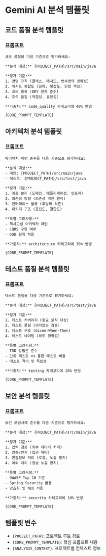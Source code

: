 # Gemini AI 분석 템플릿

## 코드 품질 분석 템플릿

### 프롬프트
```
코드 품질을 다음 기준으로 평가하세요:

**분석 대상:** {PROJECT_PATH}/src/main/java

**평가 기준:**
1. 명명 규칙 (클래스, 메서드, 변수명의 명확성)
2. 메서드 복잡도 (길이, 복잡도, 단일 책임)
3. 코드 중복 (DRY 원칙 준수)
4. 주석 품질 (적절성, 유용성)

**가중치:** code_quality 카테고리에 40% 반영

{CORE_PROMPT_TEMPLATE}
```

## 아키텍처 분석 템플릿

### 프롬프트
```
아키텍처 패턴 준수를 다음 기준으로 평가하세요:

**분석 대상:** 
- 메인: {PROJECT_PATH}/src/main/java
- 테스트: {PROJECT_PATH}/src/test/java

**평가 기준:**
1. 계층 분리 (도메인, 애플리케이션, 인프라)
2. 의존성 방향 (의존성 역전 원칙)
3. 인터페이스 활용 (추상화 의존)
4. 패키지 구조 (응집도, 결합도)

**특별 고려사항:**
- 헥사고날 아키텍처 패턴
- CQRS 구현 여부
- DDD 원칙 적용

**가중치:** architecture 카테고리에 30% 반영

{CORE_PROMPT_TEMPLATE}
```

## 테스트 품질 분석 템플릿

### 프롬프트
```
테스트 품질을 다음 기준으로 평가하세요:

**분석 대상:** {PROJECT_PATH}/src/test/java

**평가 기준:**
1. 테스트 커버리지 (중요 로직 대상)
2. 테스트 품질 (의미있는 검증)
3. 테스트 구조 (Given-When-Then)
4. 테스트 네이밍 (의도 명확성)

**특별 고려사항:**
- TDD 방법론 준수
- 단위 테스트 vs 통합 테스트 비율
- 테스트 격리 및 독립성

**가중치:** testing 카테고리에 20% 반영

{CORE_PROMPT_TEMPLATE}
```

## 보안 분석 템플릿

### 프롬프트
```
보안 모범사례 준수를 다음 기준으로 평가하세요:

**분석 대상:** {PROJECT_PATH}/src/main/java

**평가 기준:**
1. 입력 검증 (외부 데이터 처리)
2. 인증/인가 (접근 제어)
3. 민감정보 처리 (로깅, 노출 방지)
4. 예외 처리 (정보 누출 방지)

**특별 고려사항:**
- OWASP Top 10 기준
- Spring Security 활용
- 암호화 및 해싱 적용

**가중치:** security 카테고리에 10% 반영

{CORE_PROMPT_TEMPLATE}
```

## 템플릿 변수

- `{PROJECT_PATH}`: 프로젝트 루트 경로
- `{CORE_PROMPT_TEMPLATE}`: 핵심 프롬프트 내용
- `{ANALYSIS_CONTEXT}`: 프로젝트별 컨텍스트 정보